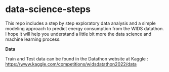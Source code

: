 # data-science-steps

This repo includes a step by step exploratory data analysis and a simple modeling approach to predict energy consumption from the WIDS datathon.
I hope it will help you understand a little bit more the data science and machine learning process.


**Data**

Train and Test data can be found in the Datathon website at Kaggle : https://www.kaggle.com/competitions/widsdatathon2022/data
